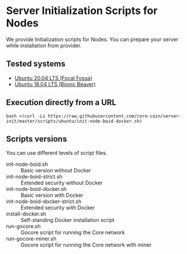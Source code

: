 # Server Initialization Scripts for Nodes

We provide Initialization scripts for Nodes. You can prepare your server while installation from provider.

## Tested systems

- [Ubuntu 20.04 LTS (Focal Fossa)](https://releases.ubuntu.com/20.04/)
- [Ubuntu 18.04 LTS (Bionic Beaver)](https://releases.ubuntu.com/18.04/)

## Execution directly from a URL

```shell
bash <(curl -Ls https://raw.githubusercontent.com/core-coin/server-init/master/scripts/ubuntu/init-node-boid-docker.sh)
```

## Scripts versions

You can use different levels of script files.

<dl>
  <dt>init-node-boid.sh</dt>
  <dd>Basic version without Docker</dd>
  <dt>init-node-boid-strict.sh</dt>
  <dd>Extended security without Docker</dd>
  <dt>init-node-boid-docker.sh</dt>
  <dd>Basic version with Docker</dd>
  <dt>init-node-boid-docker-strict.sh</dt>
  <dd>Extended security with Docker</dd>
  <dt>install-docker.sh</dt>
  <dd>Self-standing Docker installation script</dd>
  <dt>run-gocore.sh</dt>
  <dd>Gocore script for running the Core network</dd>
  <dt>run-gocore-miner.sh</dt>
  <dd>Gocore script for running the Core network with miner</dd>
</dl>
